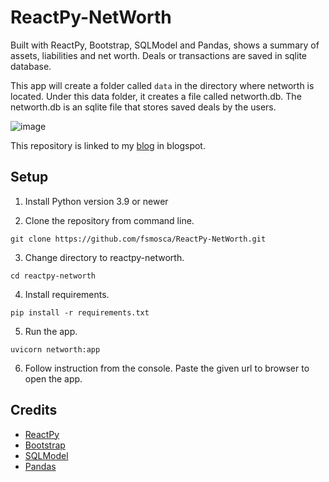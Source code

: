 # ReactPy-NetWorth

Built with ReactPy, Bootstrap, SQLModel and Pandas, shows a summary of assets, liabilities and net worth. Deals or transactions are saved in sqlite database.

This app will create a folder called `data` in the directory where networth is located. Under this data folder, it creates a file called networth.db. The networth.db is an sqlite file that stores saved deals by the users.

![image](https://github.com/fsmosca/ReactPy-NetWorth/assets/22366935/6f983de0-172f-4c6d-a0c5-beb15753990e)

This repository is linked to my [blog](https://energybeam.blogspot.com/2023/08/how-to-create-income-and-expense-app-in.html) in blogspot.

## Setup

1. Install Python version 3.9 or newer

2. Clone the repository from command line.

```
git clone https://github.com/fsmosca/ReactPy-NetWorth.git
```

3. Change directory to reactpy-networth.

```
cd reactpy-networth
```

4. Install requirements.

```
pip install -r requirements.txt
```

5. Run the app.

```
uvicorn networth:app
```

6. Follow instruction from the console. Paste the given url to browser to open the app.

## Credits

* [ReactPy](https://github.com/reactive-python/reactpy)
* [Bootstrap](https://getbootstrap.com/docs/5.2/getting-started/introduction/)
* [SQLModel](https://sqlmodel.tiangolo.com/)
* [Pandas](https://pandas.pydata.org/getting_started.html)

